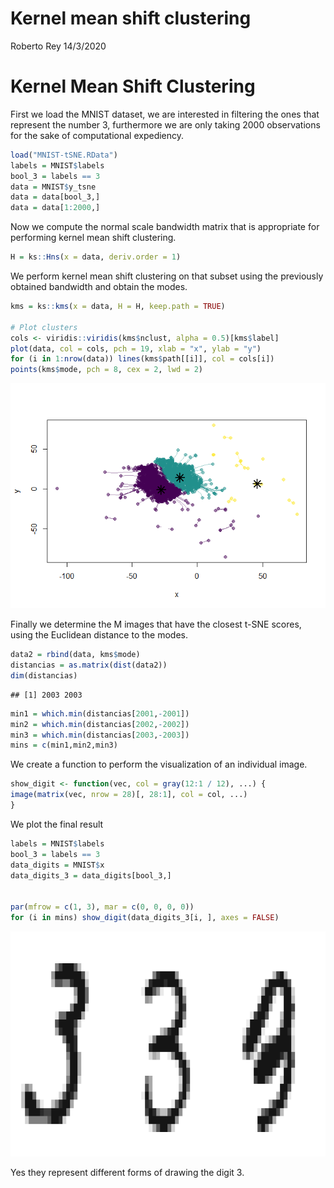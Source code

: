 Kernel mean shift clustering
================
Roberto Rey
14/3/2020

# Kernel Mean Shift Clustering

First we load the MNIST dataset, we are interested in filtering the ones
that represent the number 3, furthermore we are only taking 2000
observations for the sake of computational expediency.

``` r
load("MNIST-tSNE.RData")
labels = MNIST$labels
bool_3 = labels == 3
data = MNIST$y_tsne
data = data[bool_3,]
data = data[1:2000,]
```

Now we compute the normal scale bandwidth matrix that is appropriate for
performing kernel mean shift clustering.

``` r
H = ks::Hns(x = data, deriv.order = 1)
```

We perform kernel mean shift clustering on that subset using the
previously obtained bandwidth and obtain the modes.

``` r
kms = ks::kms(x = data, H = H, keep.path = TRUE)

# Plot clusters
cols <- viridis::viridis(kms$nclust, alpha = 0.5)[kms$label]
plot(data, col = cols, pch = 19, xlab = "x", ylab = "y")
for (i in 1:nrow(data)) lines(kms$path[[i]], col = cols[i])
points(kms$mode, pch = 8, cex = 2, lwd = 2)
```

![](KMS_files/figure-gfm/unnamed-chunk-3-1.png)<!-- -->

Finally we determine the M images that have the closest t-SNE scores,
using the Euclidean distance to the modes.

``` r
data2 = rbind(data, kms$mode)
distancias = as.matrix(dist(data2))
dim(distancias)
```

    ## [1] 2003 2003

``` r
min1 = which.min(distancias[2001,-2001])
min2 = which.min(distancias[2002,-2002])
min3 = which.min(distancias[2003,-2003])
mins = c(min1,min2,min3)
```

We create a function to perform the visualization of an individual
image.

``` r
show_digit <- function(vec, col = gray(12:1 / 12), ...) {
image(matrix(vec, nrow = 28)[, 28:1], col = col, ...)
}
```

We plot the final result

``` r
labels = MNIST$labels
bool_3 = labels == 3
data_digits = MNIST$x
data_digits_3 = data_digits[bool_3,]


par(mfrow = c(1, 3), mar = c(0, 0, 0, 0))
for (i in mins) show_digit(data_digits_3[i, ], axes = FALSE)
```

![](KMS_files/figure-gfm/unnamed-chunk-7-1.png)<!-- -->

Yes they represent different forms of drawing the digit 3.
